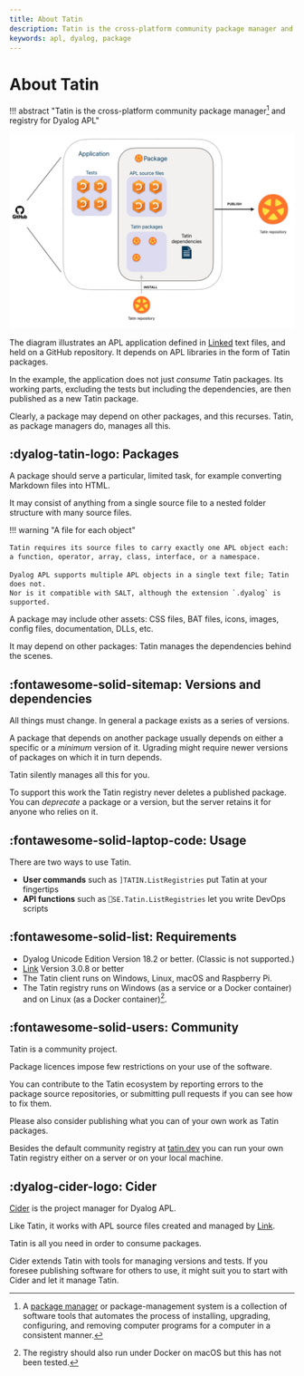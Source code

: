 ```yaml
---
title: About Tatin
description: Tatin is the cross-platform community package manager and registry for Dyalog APL
keywords: apl, dyalog, package
---
```

# About Tatin

!!! abstract "Tatin is the cross-platform community package manager[^wikipedia] and registry for Dyalog APL"

![Tatin overview](img/tatin-overview.png)

The diagram illustrates an APL application defined in [Linked](https://dyalog.github.io/link/4.0/) text files, and held on a GitHub repository.
It depends on APL libraries in the form of Tatin packages.

In the example, the application does not just *consume* Tatin packages.
Its working parts, excluding the tests but including the dependencies, 
are then published as a new Tatin package.

Clearly, a package may depend on other packages, and this recurses.
Tatin, as package managers do, manages all this.


## :dyalog-tatin-logo: Packages

A package should serve a particular, limited task, for example converting Markdown files into HTML. 

It may consist of anything from a single source file to a nested folder structure with many source files. 

!!! warning "A file for each object"

	Tatin requires its source files to carry exactly one APL object each: a function, operator, array, class, interface, or a namespace.

	Dyalog APL supports multiple APL objects in a single text file; Tatin does not.
	Nor is it compatible with SALT, although the extension `.dyalog` is supported.

A package may include other assets:
CSS files, BAT files, icons, images, config files, documentation, DLLs, etc.

It may depend on other packages: Tatin manages the dependencies behind the scenes.


## :fontawesome-solid-sitemap: Versions and dependencies

All things must change. 
In general a package exists as a series of versions.

A package that depends on another package usually depends on either a specific or a *minimum* version of it.
Ugrading might require newer versions of packages on which it in turn depends.

Tatin silently manages all this for you.

To support this work the Tatin registry never deletes a published package.
You can *deprecate* a package or a version, but the server retains it for anyone who relies on it.


## :fontawesome-solid-laptop-code: Usage

There are two ways to use Tatin.

-   **User commands** such as `]TATIN.ListRegistries` put Tatin at your fingertips
-   **API functions** such as `⎕SE.Tatin.ListRegistries` let you write DevOps scripts 


## :fontawesome-solid-list: Requirements

* Dyalog Unicode Edition Version 18.2 or better. (Classic is not supported.)
* [Link](https://dyalog.github.io/link/4.0/) Version 3.0.8 or better
* The Tatin client runs on Windows, Linux, macOS and Raspberry Pi.
* The Tatin registry runs on Windows (as a service or a Docker container) and on Linux (as a Docker container)[^macserve].


## :fontawesome-solid-users: Community

Tatin is a community project.

Package licences impose few restrictions on your use of the software.

You can contribute to the Tatin ecosystem by reporting errors to the package source repositories, or submitting pull requests if you can see how to fix them.

Please also consider publishing what you can of your own work as Tatin packages.

Besides the default community registry at [tatin.dev](https://tatin.dev) you can run your own Tatin registry either on a server or on your local machine.


## :dyalog-cider-logo: Cider

[Cider](https://5jt.github.io/Cider) is the project manager for Dyalog APL.

Like Tatin, it works with APL source files created and managed by [Link](https://dyalog.github.io/link/4.0/). 

Tatin is all you need in order to consume packages.

Cider extends Tatin with tools for managing versions and tests.
If you foresee publishing software for others to use, it might suit you to start with Cider and let it manage Tatin.


[^wikipedia]: A [package manager](https://en.wikipedia.org/wiki/Package_manager) or package-management system is a collection of software tools that automates the process of installing, upgrading, configuring, and removing computer programs for a computer in a consistent manner.

[^macserve]: The registry should also run under Docker on macOS but this has not been tested.